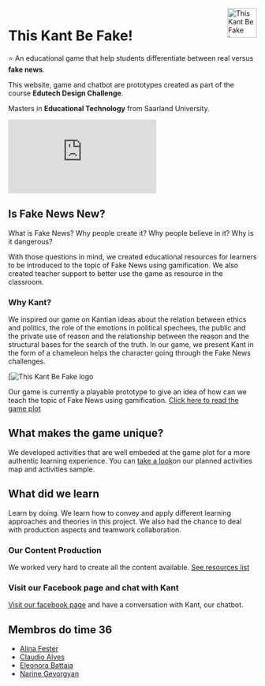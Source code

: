 <a href="https://thiskantbefake.netlify.app/">
    <img src="https://s3-ap-south-1.amazonaws.com/bot-bkt/prod/47433/47433-Kant%20Gif_v2.gif" alt="This Kant Be Fake logo" title="This Kant Be Fake" align="right" height="60" />
</a>

This Kant Be Fake!
======================

:star: An educational game that help students differentiate between real versus **fake news**.

This website, game and chatbot are prototypes created as part of the course **Edutech Design Challenge**.

Masters in **Educational Technology** from Saarland University.

[![This Kant Be Fake demo](https://thiskantbefake.netlify.app/game_fn.html)](https://thiskantbefake.netlify.app/)


## Is Fake News New?

What is Fake News? Why people create it? Why people believe in it? Why is it dangerous?

With those questions in mind, we created educational resources for learners to be introduced to the topic of Fake News using gamification. We also created teacher support to better use the game as resource in the classroom.

### Why Kant?

We inspired our game on Kantian ideas about the relation between ethics and politics, the role of the emotions in political spechees, the public and the private use of reason and the relationship between the reason and the structural bases for the search of the truth. In our game, we present Kant in the form of a chameleon helps the character going through the Fake News challenges.

[![This Kant Be Fake logo](https://s3-ap-south-1.amazonaws.com/bot-bkt/prod/47433/47433-Kant%20Gif_v2.gif)

Our game is currently a playable prototype to give an idea of how can we teach the topic of Fake News using gamification.
[Click here to read the game plot](https://thiskantbefake.netlify.app/plot.html)

## What makes the game unique?

We developed activities that are well embeded at the game plot for a more authentic learning experience.
You can [take a look](https://mm.tt/1768236376?t=9dcNwygvsR)on our planned activities map and activities sample.

## What did we learn
Learn by doing. We learn how to convey and apply different learning approaches and theories in this project. We also had the chance to deal with production aspects and teamwork collaboration.

### Our Content Production

We worked very hard to create all the content available.
[See resources list](https://mix.com/claudiospace/games-resources)

### Visit our Facebook page and chat with Kant

[Visit our facebook page](https://www.facebook.com/thiskantbefake/) and have a conversation with Kant, our chatbot.

## Membros do time 36

* [Alina Fester](https://www.linkedin.com/in/alina-fester-587755188/)
* [Claudio Alves](https://www.linkedin.com/in/claudiospace/) 
* [Eleonora Battaia](https://www.linkedin.com/in/eleonora-battaia-1499a1195/) 
* [Narine Gevorgyan](https://www.linkedin.com/in/narine-gevorgyan/) 

